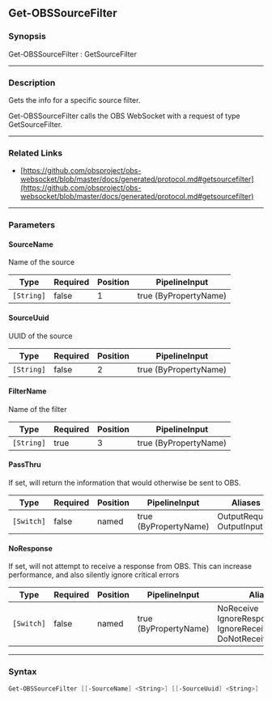 Get-OBSSourceFilter
-------------------

### Synopsis
Get-OBSSourceFilter : GetSourceFilter

---

### Description

Gets the info for a specific source filter.

Get-OBSSourceFilter calls the OBS WebSocket with a request of type GetSourceFilter.

---

### Related Links
* [https://github.com/obsproject/obs-websocket/blob/master/docs/generated/protocol.md#getsourcefilter](https://github.com/obsproject/obs-websocket/blob/master/docs/generated/protocol.md#getsourcefilter)

---

### Parameters
#### **SourceName**
Name of the source

|Type      |Required|Position|PipelineInput        |
|----------|--------|--------|---------------------|
|`[String]`|false   |1       |true (ByPropertyName)|

#### **SourceUuid**
UUID of the source

|Type      |Required|Position|PipelineInput        |
|----------|--------|--------|---------------------|
|`[String]`|false   |2       |true (ByPropertyName)|

#### **FilterName**
Name of the filter

|Type      |Required|Position|PipelineInput        |
|----------|--------|--------|---------------------|
|`[String]`|true    |3       |true (ByPropertyName)|

#### **PassThru**
If set, will return the information that would otherwise be sent to OBS.

|Type      |Required|Position|PipelineInput        |Aliases                      |
|----------|--------|--------|---------------------|-----------------------------|
|`[Switch]`|false   |named   |true (ByPropertyName)|OutputRequest<br/>OutputInput|

#### **NoResponse**
If set, will not attempt to receive a response from OBS.
This can increase performance, and also silently ignore critical errors

|Type      |Required|Position|PipelineInput        |Aliases                                                                |
|----------|--------|--------|---------------------|-----------------------------------------------------------------------|
|`[Switch]`|false   |named   |true (ByPropertyName)|NoReceive<br/>IgnoreResponse<br/>IgnoreReceive<br/>DoNotReceiveResponse|

---

### Syntax
```PowerShell
Get-OBSSourceFilter [[-SourceName] <String>] [[-SourceUuid] <String>] [-FilterName] <String> [-PassThru] [-NoResponse] [<CommonParameters>]
```
